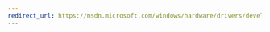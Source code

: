 ```yaml
---
redirect_url: https://msdn.microsoft.com/windows/hardware/drivers/develop/analyzing-driver-quality-by-using-code-analysis-tools
---
```


